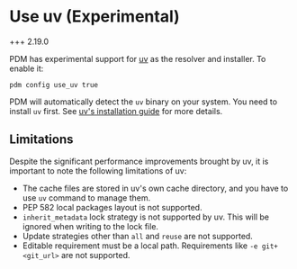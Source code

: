 # Use uv (Experimental)

+++ 2.19.0

PDM has experimental support for [uv](https://github.com/astral-sh/uv) as the resolver and installer. To enable it:

```
pdm config use_uv true
```

PDM will automatically detect the `uv` binary on your system. You need to install `uv` first. See [uv's installation guide](https://docs.astral.sh/uv/getting-started/installation/) for more details.

## Limitations

Despite the significant performance improvements brought by uv, it is important to note the following limitations of uv:

- The cache files are stored in uv's own cache directory, and you have to use `uv` command to manage them.
- PEP 582 local packages layout is not supported.
- `inherit_metadata` lock strategy is not supported by uv. This will be ignored when writing to the lock file.
- Update strategies other than `all` and `reuse` are not supported.
- Editable requirement must be a local path. Requirements like `-e git+<git_url>` are not supported.
